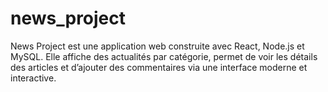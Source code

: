 # news_project
News Project est une application web construite avec React, Node.js et MySQL. Elle affiche des actualités par catégorie, permet de voir les détails des articles et d’ajouter des commentaires via une interface moderne et interactive.

